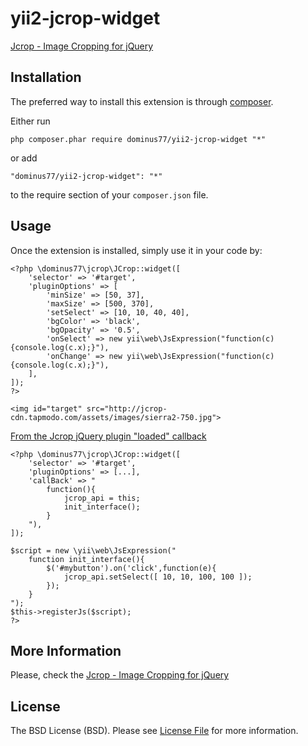 yii2-jcrop-widget
======

[Jcrop - Image Cropping for jQuery](http://beta.jcrop.org)

Installation
------------

The preferred way to install this extension is through [composer](http://getcomposer.org/download/).

Either run

```
php composer.phar require dominus77/yii2-jcrop-widget "*"
```

or add

```
"dominus77/yii2-jcrop-widget": "*"
```

to the require section of your `composer.json` file.


Usage
-----

Once the extension is installed, simply use it in your code by:

```
<?php \dominus77\jcrop\JCrop::widget([
    'selector' => '#target',
    'pluginOptions' => [
        'minSize' => [50, 37],
        'maxSize' => [500, 370],
        'setSelect' => [10, 10, 40, 40],
        'bgColor' => 'black',
        'bgOpacity' => '0.5',
        'onSelect' => new yii\web\JsExpression("function(c){console.log(c.x);}"),
        'onChange' => new yii\web\JsExpression("function(c){console.log(c.x);}"),
    ],
]);
?>

<img id="target" src="http://jcrop-cdn.tapmodo.com/assets/images/sierra2-750.jpg">
```

[From the Jcrop jQuery plugin "loaded" callback](http://beta.jcrop.org/doc/api.html)
```
<?php \dominus77\jcrop\JCrop::widget([
    'selector' => '#target',
    'pluginOptions' => [...],
    'callBack' => "
        function(){
            jcrop_api = this;
            init_interface();
        }
    "),
]);

$script = new \yii\web\JsExpression("
    function init_interface(){
        $('#mybutton').on('click',function(e){
            jcrop_api.setSelect([ 10, 10, 100, 100 ]);
        });
    }
");
$this->registerJs($script);
?>
```

More Information
-----
Please, check the [Jcrop - Image Cropping for jQuery](http://beta.jcrop.org)

License
-----
The BSD License (BSD). Please see [License File](https://github.com/Dominus77/yii2-jcrop-widget/blob/master/LICENSE.md) for more information.